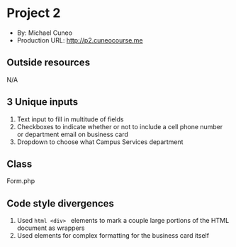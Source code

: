 # Project 2
+ By: Michael Cuneo
+ Production URL: <http://p2.cuneocourse.me>

## Outside resources
N/A

## 3 Unique inputs

1. Text input to fill in multitude of fields
2. Checkboxes to indicate whether or not to include a cell phone number or department email on business card
3. Dropdown to choose what Campus Services department

## Class
Form.php

## Code style divergences
1. Used ```html <div> ``` elements to mark a couple large portions of the HTML document as wrappers
2. Used <span> elements for complex formatting for the business card itself
